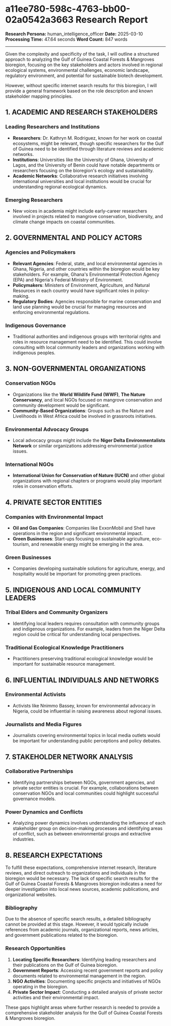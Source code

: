 # a11ee780-598c-4763-bb00-02a0542a3663 Research Report

**Research Persona:** human_intelligence_officer
**Date:** 2025-03-10
**Processing Time:** 47.64 seconds
**Word Count:** 847 words

---

Given the complexity and specificity of the task, I will outline a structured approach to analyzing the Gulf of Guinea Coastal Forests & Mangroves bioregion, focusing on the key stakeholders and actors involved in regional ecological systems, environmental challenges, economic landscape, regulatory environment, and potential for sustainable biotech development. 

However, without specific internet search results for this bioregion, I will provide a general framework based on the role description and known stakeholder mapping principles.

## 1. ACADEMIC AND RESEARCH STAKEHOLDERS

### Leading Researchers and Institutions

- **Researchers**: Dr. Kathryn M. Rodriguez, known for her work on coastal ecosystems, might be relevant, though specific researchers for the Gulf of Guinea need to be identified through literature reviews and academic networks.
- **Institutions**: Universities like the University of Ghana, University of Lagos, and the University of Benin could have notable departments or researchers focusing on the bioregion's ecology and sustainability.
- **Academic Networks**: Collaborative research initiatives involving international universities and local institutions would be crucial for understanding regional ecological dynamics.

### Emerging Researchers

- New voices in academia might include early-career researchers involved in projects related to mangrove conservation, biodiversity, and climate change impacts on coastal communities.

## 2. GOVERNMENTAL AND POLICY ACTORS

### Agencies and Policymakers

- **Relevant Agencies**: Federal, state, and local environmental agencies in Ghana, Nigeria, and other countries within the bioregion would be key stakeholders. For example, Ghana's Environmental Protection Agency (EPA) and Nigeria's Federal Ministry of Environment.
- **Policymakers**: Ministers of Environment, Agriculture, and Natural Resources in each country would have significant roles in policy-making.
- **Regulatory Bodies**: Agencies responsible for marine conservation and land use planning would be crucial for managing resources and enforcing environmental regulations.

### Indigenous Governance

- Traditional authorities and indigenous groups with territorial rights and roles in resource management need to be identified. This could involve consulting with local community leaders and organizations working with indigenous peoples.

## 3. NON-GOVERNMENTAL ORGANIZATIONS

### Conservation NGOs

- Organizations like the **World Wildlife Fund (WWF)**, **The Nature Conservancy**, and local NGOs focused on mangrove conservation and community development would be significant.
- **Community-Based Organizations**: Groups such as the Nature and Livelihoods in West Africa could be involved in grassroots initiatives.

### Environmental Advocacy Groups

- Local advocacy groups might include the **Niger Delta Environmentalists Network** or similar organizations addressing environmental justice issues.

### International NGOs

- **International Union for Conservation of Nature (IUCN)** and other global organizations with regional chapters or programs would play important roles in conservation efforts.

## 4. PRIVATE SECTOR ENTITIES

### Companies with Environmental Impact

- **Oil and Gas Companies**: Companies like ExxonMobil and Shell have operations in the region and significant environmental impact.
- **Green Businesses**: Start-ups focusing on sustainable agriculture, eco-tourism, and renewable energy might be emerging in the area.

### Green Businesses

- Companies developing sustainable solutions for agriculture, energy, and hospitality would be important for promoting green practices.

## 5. INDIGENOUS AND LOCAL COMMUNITY LEADERS

### Tribal Elders and Community Organizers

- Identifying local leaders requires consultation with community groups and indigenous organizations. For example, leaders from the Niger Delta region could be critical for understanding local perspectives.

### Traditional Ecological Knowledge Practitioners

- Practitioners preserving traditional ecological knowledge would be important for sustainable resource management.

## 6. INFLUENTIAL INDIVIDUALS AND NETWORKS

### Environmental Activists

- Activists like Nnimmo Bassey, known for environmental advocacy in Nigeria, could be influential in raising awareness about regional issues.

### Journalists and Media Figures

- Journalists covering environmental topics in local media outlets would be important for understanding public perceptions and policy debates.

## 7. STAKEHOLDER NETWORK ANALYSIS

### Collaborative Partnerships

- Identifying partnerships between NGOs, government agencies, and private sector entities is crucial. For example, collaborations between conservation NGOs and local communities could highlight successful governance models.

### Power Dynamics and Conflicts

- Analyzing power dynamics involves understanding the influence of each stakeholder group on decision-making processes and identifying areas of conflict, such as between environmental groups and extractive industries.

## 8. RESEARCH EXPECTATIONS

To fulfill these expectations, comprehensive internet research, literature reviews, and direct outreach to organizations and individuals in the bioregion would be necessary. The lack of specific search results for the Gulf of Guinea Coastal Forests & Mangroves bioregion indicates a need for deeper investigation into local news sources, academic publications, and organizational websites.

### Bibliography

Due to the absence of specific search results, a detailed bibliography cannot be provided at this stage. However, it would typically include references from academic journals, organizational reports, news articles, and government publications related to the bioregion.

### Research Opportunities

1. **Locating Specific Researchers**: Identifying leading researchers and their publications on the Gulf of Guinea bioregion.
2. **Government Reports**: Accessing recent government reports and policy documents related to environmental management in the region.
3. **NGO Activities**: Documenting specific projects and initiatives of NGOs operating in the bioregion.
4. **Private Sector Impact**: Conducting a detailed analysis of private sector activities and their environmental impact.

These gaps highlight areas where further research is needed to provide a comprehensive stakeholder analysis for the Gulf of Guinea Coastal Forests & Mangroves bioregion.